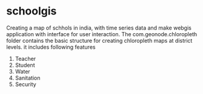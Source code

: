 # schoolgis
Creating a map of schhols in india, with time series data and make webgis application with interface for user interaction.
The com.geonode.chloropleth folder contains the basic structure for creating chloropleth maps at district levels.
it includes following features
1. Teacher
2. Student
3. Water
4. Sanitation
5. Security
